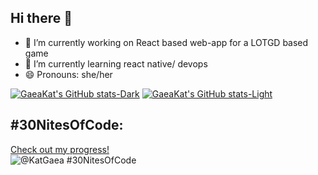 ## Hi there 👋

- 🔭 I’m currently working on React based web-app for a LOTGD based game
- 🌱 I’m currently learning react native/ devops
- 😄 Pronouns: she/her


[![GaeaKat's GitHub stats-Dark](https://github-readme-stats.vercel.app/api?username=GaeaKat&show_icons=true&theme=dark#gh-dark-mode-only)](https://github.com/anuraghazra/github-readme-stats#gh-dark-mode-only)
[![GaeaKat's GitHub stats-Light](https://github-readme-stats.vercel.app/api?username=GaeaKat&show_icons=true&theme=default#gh-light-mode-only)](https://github.com/anuraghazra/github-readme-stats#gh-light-mode-only)

## #30NitesOfCode:
  [Check out my progress!](https://www.codedex.io/@KatGaea/30-nites-of-code)  
  ![@KatGaea #30NitesOfCode](https://www.codedex.io/api/petStatus?user=KatGaea)
